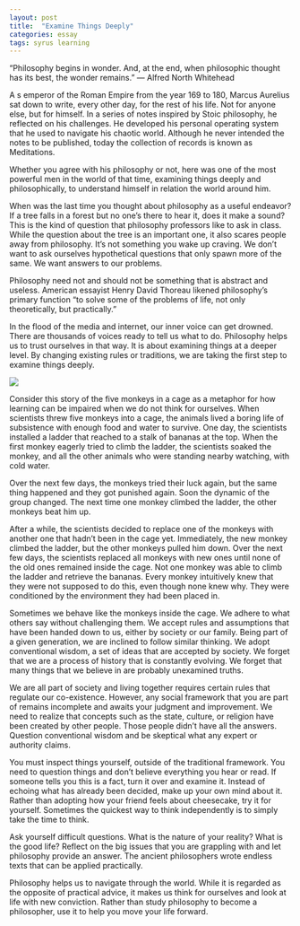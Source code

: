 ```yaml
---
layout: post
title:  "Examine Things Deeply"
categories: essay
tags: syrus learning
---
```


“Philosophy begins in wonder. And, at the end, when philosophic thought has its best, the wonder remains.”
— Alfred North Whitehead

A s emperor of the Roman Empire from the year 169 to 180, Marcus Aurelius sat down to write, every other day, for the rest of his life. Not for anyone else, but for himself. In a series of notes inspired by Stoic philosophy, he reflected on his challenges. He developed his personal operating system that he used to navigate his chaotic world. Although he never intended the notes to be published, today the collection of records is known as Meditations.

Whether you agree with his philosophy or not, here was one of the most powerful men in the world of that time, examining things deeply and philosophically, to understand himself in relation the world around him.

When was the last time you thought about philosophy as a useful endeavor? If a tree falls in a forest but no one’s there to hear it, does it make a sound? This is the kind of question that philosophy professors like to ask in class. While the question about the tree is an important one, it also scares people away from philosophy. It’s not something you wake up craving. We don’t want to ask ourselves hypothetical questions that only spawn more of the same. We want answers to our problems.

Philosophy need not and should not be something that is abstract and useless. American essayist Henry David Thoreau likened philosophy’s primary function “to solve some of the problems of life, not only theoretically, but practically.”

In the flood of the media and internet, our inner voice can get drowned. There are thousands of voices ready to tell us what to do. Philosophy helps us to trust ourselves in that way. It is about examining things at a deeper level. By changing existing rules or traditions, we are taking the first step to examine things deeply.

<img src="http://note.link.com.de/media/examine-things-deeply.jpg" />

Consider this story of the five monkeys in a cage as a metaphor for how learning can be impaired when we do not think for ourselves. When scientists threw five monkeys into a cage, the animals lived a boring life of subsistence with enough food and water to survive. One day, the scientists installed a ladder that reached to a stalk of bananas at the top. When the first monkey eagerly tried to climb the ladder, the scientists soaked the monkey, and all the other animals who were standing nearby watching, with cold water.

Over the next few days, the monkeys tried their luck again, but the same thing happened and they got punished again. Soon the dynamic of the group changed. The next time one monkey climbed the ladder, the other monkeys beat him up.

After a while, the scientists decided to replace one of the monkeys with another one that hadn’t been in the cage yet. Immediately, the new monkey climbed the ladder, but the other monkeys pulled him down. Over the next few days, the scientists replaced all monkeys with new ones until none of the old ones remained inside the cage. Not one monkey was able to climb the ladder and retrieve the bananas. Every monkey intuitively knew that they were not supposed to do this, even though none knew why. They were conditioned by the environment they had been placed in.

Sometimes we behave like the monkeys inside the cage. We adhere to what others say without challenging them. We accept rules and assumptions that have been handed down to us, either by society or our family. Being part of a given generation, we are inclined to follow similar thinking. We adopt conventional wisdom, a set of ideas that are accepted by society. We forget that we are a process of history that is constantly evolving. We forget that many things that we believe in are probably unexamined truths.

We are all part of society and living together requires certain rules that regulate our co-existence. However, any social framework that you are part of remains incomplete and awaits your judgment and improvement. We need to realize that concepts such as the state, culture, or religion have been created by other people. Those people didn’t have all the answers. Question conventional wisdom and be skeptical what any expert or authority claims.

You must inspect things yourself, outside of the traditional framework. You need to question things and don’t believe everything you hear or read. If someone tells you this is a fact, turn it over and examine it. Instead of echoing what has already been decided, make up your own mind about it. Rather than adopting how your friend feels about cheesecake, try it for yourself. Sometimes the quickest way to think independently is to simply take the time to think.

Ask yourself difficult questions. What is the nature of your reality? What is the good life? Reflect on the big issues that you are grappling with and let philosophy provide an answer. The ancient philosophers wrote endless texts that can be applied practically.

Philosophy helps us to navigate through the world. While it is regarded as the opposite of practical advice, it makes us think for ourselves and look at life with new conviction. Rather than study philosophy to become a philosopher, use it to help you move your life forward.